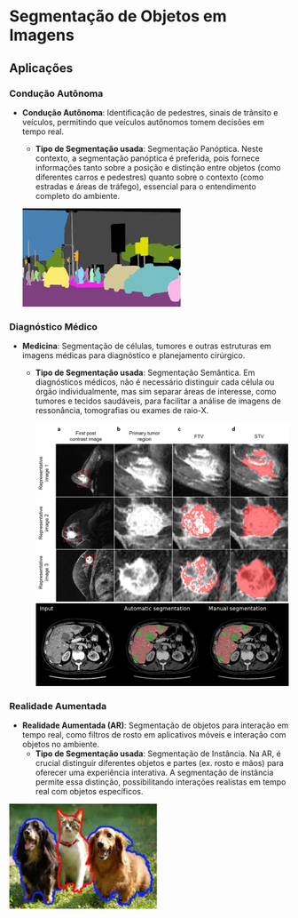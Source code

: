 # Segmentação de Objetos em Imagens
 
## Aplicações

### Condução Autônoma

- **Condução Autônoma**: Identificação de pedestres, sinais de trânsito e veículos, permitindo que veículos autônomos tomem decisões em tempo real.
  - **Tipo de Segmentação usada**: Segmentação Panóptica. Neste contexto, a segmentação panóptica é preferida, pois fornece informações tanto sobre a posição e distinção entre objetos (como diferentes carros e pedestres) quanto sobre o contexto (como estradas e áreas de tráfego), essencial para o entendimento completo do ambiente.

  ![Imagem original](./images/automotivo.jpeg) 

### Diagnóstico Médico

- **Medicina**: Segmentação de células, tumores e outras estruturas em imagens médicas para diagnóstico e planejamento cirúrgico.
  - **Tipo de Segmentação usada**: Segmentação Semântica. Em diagnósticos médicos, não é necessário distinguir cada célula ou órgão individualmente, mas sim separar áreas de interesse, como tumores e tecidos saudáveis, para facilitar a análise de imagens de ressonância, tomografias ou exames de raio-X.

    ![Imagem original](./images/cancer.png) ![Imagem original](./images/tumor.png)

### Realidade Aumentada

- **Realidade Aumentada (AR)**: Segmentação de objetos para interação em tempo real, como filtros de rosto em aplicativos móveis e interação com objetos no ambiente.
  - **Tipo de Segmentação usada**: Segmentação de Instância. Na AR, é crucial distinguir diferentes objetos e partes (ex. rosto e mãos) para oferecer uma experiência interativa. A segmentação de instância permite essa distinção, possibilitando interações realistas em tempo real com objetos específicos.

![Imagem original](./images/aumentada.jpeg)
